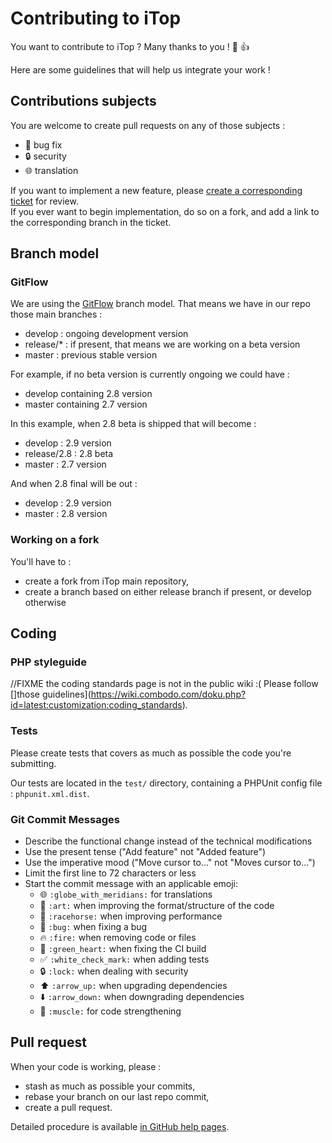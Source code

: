 # Contributing to iTop

You want to contribute to iTop ? Many thanks to you ! 🎉 👍

Here are some guidelines that will help us integrate your work !


## Contributions subjects

You are welcome to create pull requests on any of those subjects :

* 🐛 bug fix
* 🔒 security
* 🌐 translation

If you want to implement a new feature, please [create a corresponding ticket](https://sourceforge.net/p/itop/tickets/new/) for review.   
If you ever want to begin implementation, do so on a fork, and add a link to the corresponding branch in the ticket. 


## Branch model

### GitFlow

We are using the [GitFlow](https://nvie.com/posts/a-successful-git-branching-model/) branch model. That means we have in our repo those 
main branches :

- develop : ongoing development version
- release/* : if present, that means we are working on a beta version
- master : previous stable version

For example, if no beta version is currently ongoing we could have :

- develop containing 2.8 version
- master containing 2.7 version

In this example, when 2.8 beta is shipped that will become :

- develop : 2.9 version
- release/2.8 : 2.8 beta
- master : 2.7 version

And when 2.8 final will be out :

- develop : 2.9 version
- master : 2.8 version

### Working on a fork

You'll have to :

* create a fork from iTop main repository, 
* create a branch based on either release branch if present, or develop otherwise


## Coding

### PHP styleguide

//FIXME the coding standards page is not in the public wiki :(
Please follow []those guidelines](https://wiki.combodo.com/doku.php?id=latest:customization:coding_standards).

### Tests

Please create tests that covers as much as possible the code you're submitting.

Our tests are located in the `test/` directory, containing a PHPUnit config file : `phpunit.xml.dist`.

### Git Commit Messages

* Describe the functional change instead of the technical modifications
* Use the present tense ("Add feature" not "Added feature")
* Use the imperative mood ("Move cursor to..." not "Moves cursor to...")
* Limit the first line to 72 characters or less
* Start the commit message with an applicable emoji:
    * 🌐 `:globe_with_meridians:` for translations
    * 🎨 `:art:` when improving the format/structure of the code
    * 🐎 `:racehorse:` when improving performance
    * 🐛 `:bug:` when fixing a bug
    * 🔥 `:fire:` when removing code or files
    * 💚 `:green_heart:` when fixing the CI build
    * ✅ `:white_check_mark:` when adding tests
    * 🔒 `:lock:` when dealing with security
    * ⬆️ `:arrow_up:` when upgrading dependencies
    * ⬇️ `:arrow_down:` when downgrading dependencies
    * 💪 `:muscle:` for code strengthening


## Pull request

When your code is working, please :

* stash as much as possible your commits,
* rebase your branch on our last repo commit,
* create a pull request.

Detailed procedure is available [in GitHub help pages](https://help.github.com/articles/creating-a-pull-request-from-a-fork/).
